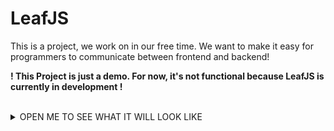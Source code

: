 # LeafJS

This is a project, we work on in our free time.
We want to make it easy for programmers to communicate between frontend and backend!

**! This Project is just a demo. For now, it's not functional because LeafJS is currently in development !**

<br />

<details>
  <summary>OPEN ME TO SEE WHAT IT WILL LOOK LIKE</summary>
  <img src="sampleCode.svg"
     alt="code here"
     style="width: 68%;"
     align="center"/>
</details>
